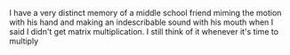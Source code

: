 I have a very distinct memory of a middle school friend miming the motion with his hand and making an indescribable sound with his mouth when I said I didn't get matrix multiplication. I still think of it whenever it's time to multiply

